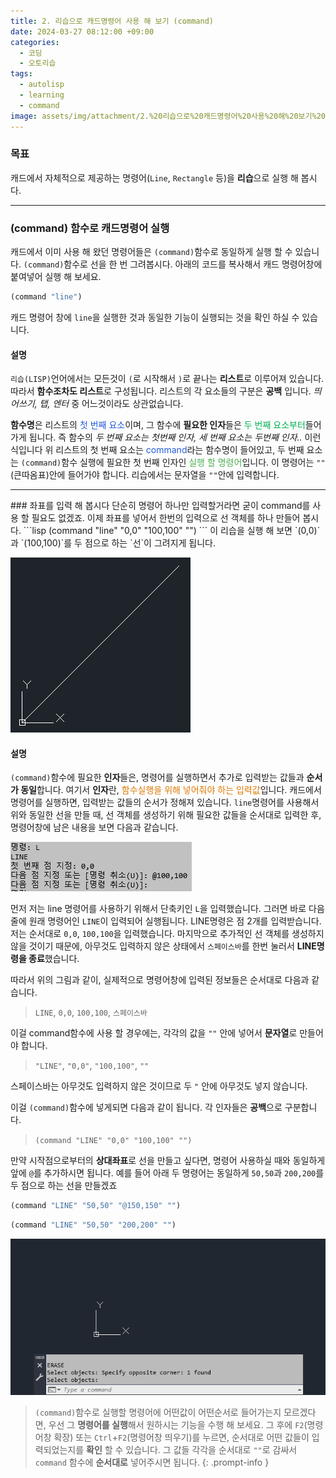 ```yaml
---
title: 2. 리습으로 캐드명령어 사용 해 보기 (command)
date: 2024-03-27 08:12:00 +09:00
categories:
  - 코딩
  - 오토리습
tags:
  - autolisp
  - learning
  - command
image: assets/img/attachment/2.%20리습으로%20캐드명령어%20사용%20해%20보기%20(command).gif
---
```



### 목표
캐드에서 자체적으로 제공하는 명령어(`Line`, `Rectangle` 등)을 **리습**으로 실행 해 봅시다.

<hr>

### (command) 함수로 캐드명령어 실행
캐드에서 이미 사용 해 왔던 명령어들은 `(command)`함수로 동일하게 실행 할 수 있습니다.
`(command)`함수로 선을 한 번 그려봅시다.
아래의 코드를 복사해서 캐드 명령어창에 붙여넣어 실행 해 보세요.
```lisp
(command "line")
```
캐드 명령어 창에 `line`을 실행한 것과 동일한 기능이 실행되는 것을 확인 하실 수 있습니다.

#### 설명
`리습(LISP)`언어에서는 모든것이 `(`로 시작해서 `)`로 끝나는 **리스트**로 이루어져 있습니다. 따라서 **함수조차도 리스트**로 구성됩니다. 리스트의 각 요소들의 구분은 **공백** 입니다.  *띄어쓰기, 탭, 엔터* 중 어느것이라도 상관없습니다.

**함수명**은 리스트의 <font color="#245bdb">첫 번째 요소</font>이며, 그 함수에 **필요한 인자**들은 <font color="#00b050">두 번째 요소부터</font>들어가게 됩니다. 즉 함수의 *두 번째 요소는 첫번째 인자, 세 번째 요소는 두번째 인자..* 이런 식입니다
위 리스트의 첫 번째 요소는 <font color="#245bdb">command</font>라는 함수명이 들어있고, 두 번째 요소는 `(command)`함수 실행에 필요한 첫 번째 인자인 <span style="color:#4CAF50">실행 할 명령어</span>입니다. 이 명령어는 `""`(큰따옴표)안에 들어가야 합니다. 리습에서는 문자열을 `""`안에 입력합니다.

<hr>
### 좌표를 입력 해 봅시다
단순히 명령어 하나만 입력할거라면 굳이 command를 사용 할 필요도 없겠죠. 이제 좌표를 넣어서 한번의 입력으로 선 객체를 하나 만들어 봅시다.
```lisp
(command "line" "0,0" "100,100" "")
```
이 리습을 실행 해 보면 `(0,0)`과 `(100,100)`를 두 점으로 하는 `선`이 그려지게 됩니다.

![](assets/img/attachment/2.%20리습으로%20캐드명령어%20사용%20해%20보기-1.png)
#### 설명
`(command)`함수에 필요한 **인자**들은, 명령어를 실행하면서 추가로 입력받는 값들과 **순서가 동일**합니다. 여기서 **인자**란, <font color="#de7802">함수실행을 위해 넣어줘야 하는 입력값</font>입니다.
캐드에서 명령어를 실행하면, 입력받는 값들의 순서가 정해져 있습니다. `line`명령어를 사용해서 위와 동일한 선을 만들 때, 선 객체를 생성하기 위해 필요한 값들을 순서대로 입력한 후, 명령어창에 남은 내용을 보면 다음과 같습니다.

![](assets/img/attachment/2.%20리습으로%20캐드명령어%20사용%20해%20보기.png) 

먼저 저는 line 명령어를 사용하기 위해서 단축키인 `L`을 입력했습니다.
그러면 바로 다음 줄에 원래 명령어인 `LINE`이 입력되어 실행됩니다.
LINE명령은 점 2개를 입력받습니다. 저는 순서대로 `0,0`, `100,100`을 입력했습니다.
마지막으로 추가적인 선 객체를 생성하지 않을 것이기 때문에, 아무것도 입력하지 않은 상태에서 `스페이스바`를 한번 눌러서 **LINE명령을 종료**했습니다.

따라서 위의 그림과 같이, 실제적으로 명령어창에 입력된 정보들은 순서대로 다음과 같습니다.
>`LINE`, `0,0`, `100,100`, `스페이스바`

이걸 command함수에 사용 할 경우에는, 각각의 값을 `""` 안에 넣어서 **문자열**로 만들어야 합니다.
>`"LINE"`, `"0,0"`, `"100,100"`, `""`

스페이스바는 아무것도 입력하지 않은 것이므로 두 `"` 안에 아무것도 넣지 않습니다.

이걸 `(command)`함수에 넣게되면 다음과 같이 됩니다. 각 인자들은 **공백**으로 구분합니다.
>`(command "LINE" "0,0" "100,100" "")`

만약 시작점으로부터의 **상대좌표**로 선을 만들고 싶다면, 명령어 사용하실 때와 동일하게 앞에 `@`를 추가하시면 됩니다. 예를 들어 아래 두 명령어는 동일하게 `50,50`과 `200,200`를 두 점으로 하는 선을 만들겠죠
```lisp
(command "LINE" "50,50" "@150,150" "")
```
```lisp
(command "LINE" "50,50" "200,200" "")
```

![](assets/img/attachment/2.%20리습으로%20캐드명령어%20사용%20해%20보기%20(command).gif)

>`(command)`함수로 실행할 명령어에 어떤값이 어떤순서로 들어가는지 모르겠다면, 우선 그 **명령어를 실행**해서 원하시는 기능을 수행 해 보세요.
그 후에 `F2`(명령어창 확장) 또는 `Ctrl`+`F2`(명령어창 띄우기)를 누르면, 순서대로 어떤 값들이 입력되었는지를 **확인** 할 수 있습니다.
그 값들 각각을 순서대로 `""`로 감싸서 `command` 함수에 **순서대로** 넣어주시면 됩니다.
{: .prompt-info }